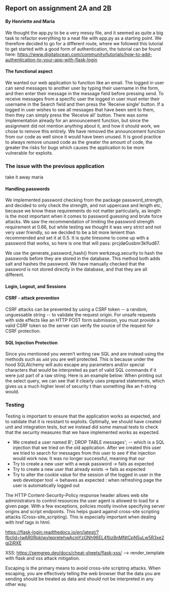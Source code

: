 ## Report on assignment 2A and 2B
#### By Henriette and Maria
We thought the app.py to be a very messy file, and it seemed as quite a big task to refactor everything to a neat file with
app.py as a starting point. We therefore decided to go for a different route, where we followed this tutorial to get
started with a good form of authentication, the tutorial can be found here: https://www.digitalocean.com/community/tutorials/how-to-add-authentication-to-your-app-with-flask-login

#### The functional aspect 
We wanted our web application to function like an email. The logged in user can send messages to
another user by typing their username in the form, and then enter their message in the message field before pressing send.
To receive messages from a specific user the logged in user must enter their username in the Search field and then press
the 'Receive single' button. If a logged in user wishes to see all messages that have been sent to them, then they can 
simply press the 'Receive all' button. There was some implementation already for an announcement function, but since the 
assignment did not mention anything about it, and how it should work, we chose to remove this entirely. We have removed the
announcement function from our code as well since it would have been unused. It is good practice to always remove unused code
as the greater the amount of code, the greater the risks for bugs which causes the application to be more vulnerable for exploits.

### The issue with the previous application
take it away maria

#### Handling passwords
We implemented password checking from the package password_strength, 
and decided to only check the strength, and not uppercase and length 
etc, because we know these requirements do not matter particularly, as
length is the most important when it comes to password guessing and 
brute force attacks. 
We saw the recommendation of limiting the password strength requirement
at 0.66, but while testing we thought it was very strict and not very 
user friendly, so we decided to be a bit more lenient than recommended
and set it at 0.5.
It is quite tiresome to come up with a password that works, so here is one
that will pass: prcjdøGusbnr3klfud87.

We use the generate_password_hash() from werkzeug.security to hash the
passwords before they are stored in the database. This method both adds
salt and hashes the password. We have manually checked that the password
is not stored directly in the database, and that they are all different. 

#### Login, Logout, and Sessions

#### CSRF - attack prevention
CSRF attacks can be prevented by using a CSRF token -- a random, unguessable string -- to validate the 
request origin. For unsafe requests with side effects like an HTTP POST form submission, 
you must provide a valid CSRF token so the server can verify the source of the request for CSRF protection.


#### SQL Injection Protection
Since you mentioned you weren’t writing raw SQL and are instead using the methods such as `add` you are well protected.
This is because under the hood SQLAlchemy will auto escape any parameters and/or special characters
that would be interpreted as part of valid SQL commands if it were just part of a raw string.
Here is an example below:
When printing out the select query, we can see that it clearly uses
prepared statements, which gives us a much higher level of security t
than something like an f-string would. 


### Testing 
Testing is important to ensure that the application works as expected, and to validate that it is resistant to exploits.
Optimally, we should have created unit and integration tests, but we instead did some manual tests to check that the 
security measures that we have implemented works as expected. 
- We created a user named B'; DROP TABLE messages'; -- which is a SQL injection that we tried on the old application. 
After we created this user we tried to search for messages from this user to see if the injection would work now. It 
was no longer successful, meaning that our 
- Try to create a new user with a weak password -> fails as expected
- Try to create a new user that already exists -> fails as expected
- Try to alter the cookie value for the session of the logged in user in the web developer tool -> behaves as expected : when refreshing page the user is automatically logged out 

The HTTP Content-Security-Policy response header allows web site administrators to control
 resources the user agent is allowed to load for a given page. With a few exceptions, 
 policies mostly involve specifying server origins and script endpoints. 
 This helps guard against cross-site scripting attacks (Cross-site_scripting).
 This is especially important when dealing with href tags in html. 

 https://flask-login.readthedocs.io/en/latest/?fbclid=IwAR0RpkIwylepretehwAcmYzGNh96EL4fbz8nMNtCpN5uLw5R3xe2gj2jRXE

 
 XSS:
 https://semgrep.dev/docs/cheat-sheets/flask-xss/ --> render_template with flask and xss attack
 mitigation. 
 
 Escaping is the primary means to avoid cross-site scripting attacks. When escaping, you are effectively telling 
 the web browser that the data you are sending should be treated as data and should not be interpreted in any 
 other way.
